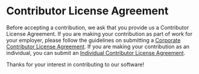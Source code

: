 # Contributor License Agreement

Before accepting a contribution, we ask that you provide us a Contributor License Agreement.
If you are making your contribution as part of work for your employer, please follow the guidelines
on submitting a [Corporate Contributor License Agreement](ccla.md). If you are making your contribution as an
individual, you can submit an [Individual Contributor License Agreement](icla.md).

Thanks for your interest in contributing to our software!
